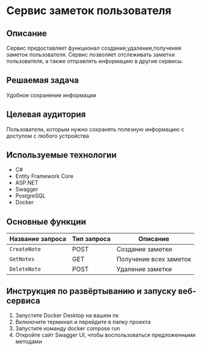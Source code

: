 ﻿# Сервис заметок пользователя

## Описание
Сервис предоставляет функционал создания,удаления,получения заметок пользователя. Сервис позволяет отслеживать заметки пользователя, а также отправлять информацию в другие сервисы.

## Решаемая задача
Удобное сохранение информации

## Целевая аудитория
Пользователи, которым нужно сохранять полезную информацию с доступом с любого устройства

## Используемые технологии
- C#
- Entity Framework Core
- ASP.NET
- Swagger
- PostgreSQL
- Docker

## Основные функции
| Название запроса         | Тип запроса | Описание                                                                 |
|--------------------------|-------------|--------------------------------------------------------------------------|
| `CreateNote`             | POST        | Создание заметки                                                         |
| `GetNotes`               | GET         | Получение всех заметок                                                   |
| `DeleteNote`             | POST        | Удаление заметки                                                         |


## Инструкция по развёртыванию и запуску веб-сервиса
1. Запустите Docker Desktop на вашем пк
2. Вклюючите терминал и перейдите в папку проекта
3. Запустите команду docker compose run
4. Откройте сайт Swagger UI, чтобы воспользоваться предложенными методами

